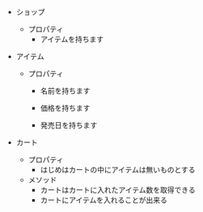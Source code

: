 - ショップ
    - プロパティ
        - アイテムを持ちます

- アイテム
    - プロパティ
        - 名前を持ちます
        
        - 価格を持ちます
        - 発売日を持ちます
    
- カート
    - プロパティ
        - はじめはカートの中にアイテムは無いものとする
    - メソッド
        - カートはカートに入れたアイテム数を取得できる
        - カートにアイテムを入れることが出来る


